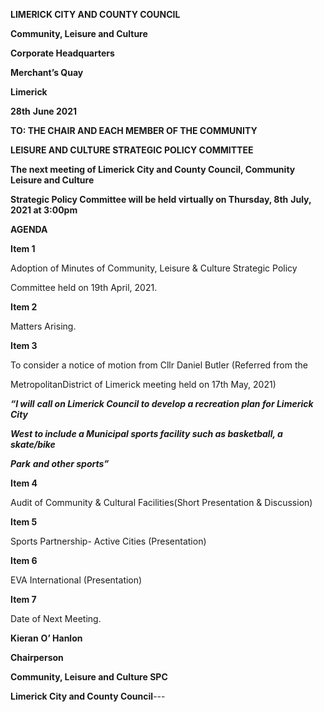 **LIMERICK CITY AND COUNTY COUNCIL**

**Community, Leisure and Culture**

**Corporate Headquarters**

**Merchant’s Quay**

**Limerick**

**28th** **June 2021**

**TO: THE CHAIR AND EACH MEMBER OF THE COMMUNITY**

**LEISURE AND CULTURE STRATEGIC POLICY COMMITTEE**

**The next meeting of Limerick City and County Council, Community Leisure and Culture**

**Strategic Policy Committee will be held virtually on Thursday, 8th** **July, 2021 at 3:00pm**

**AGENDA**

**Item 1**

Adoption of Minutes of Community, Leisure & Culture Strategic Policy

Committee held on 19th April, 2021.

**Item 2**

Matters Arising.

**Item 3**

To consider a notice of motion from Cllr Daniel Butler (Referred from the

MetropolitanDistrict of Limerick meeting held on 17th May, 2021)

***“I will*** ***call on Limerick Council to develop a recreation plan for Limerick City***

***West to include a Municipal sports facility such as basketball, a skate/bike***

***Park*** ***and other sports”***

**Item 4**

Audit of Community & Cultural Facilities(Short Presentation & Discussion)

**Item 5**

Sports Partnership- Active Cities (Presentation)

**Item 6**

EVA International (Presentation)

**Item 7**

Date of Next Meeting.

**Kieran** **O’ Hanlon**

**Chairperson**

**Community, Leisure and Culture SPC**

**Limerick City and County Council**---
